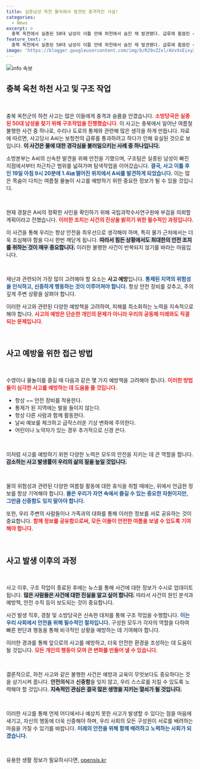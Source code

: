 ```yaml
---
title: 실종남성 옥천 물속에서 발견된 충격적인 사실!
categories:
  - News
excerpt: >
  충북 옥천에서 실종된 50대 남성이 이틀 만에 하천에서 숨진 채 발견됐다. 급류에 휩쓸린 사고의 전말과 경찰 조사 결과는 과연 어떻게 밝혀질까? 클릭해 궁금증을 풀어보세요!
feature_text: >
  충북 옥천에서 실종된 50대 남성이 이틀 만에 하천에서 숨진 채 발견됐다. 급류에 휩쓸린 사고의 전말과 경찰 조사 결과는 과연 어떻게 밝혀질까? 클릭해 궁금증을 풀어보세요!
image: 'https://blogger.googleusercontent.com/img/b/R29vZ2xl/AVvXsEixyZcFfHzMRdzZMjFBmAUKJYCLCGyLL1o632UiGVXcaFdKo_bkvkuCioo0uUKlGfBVcT3P84aROyZIXSBEx3Aw5nCQ3pTgDom1WDC4m8eifvWiAmWEEVb4x6G_l8C0QH225ldMjyaFvpxGEBGNO37VmDTDMHGhJPq73UglMfDca1-0aw/s1600/blogspot.png'
---
```


<p><img src="https://blogger.googleusercontent.com/img/b/R29vZ2xl/AVvXsEixyZcFfHzMRdzZMjFBmAUKJYCLCGyLL1o632UiGVXcaFdKo_bkvkuCioo0uUKlGfBVcT3P84aROyZIXSBEx3Aw5nCQ3pTgDom1WDC4m8eifvWiAmWEEVb4x6G_l8C0QH225ldMjyaFvpxGEBGNO37VmDTDMHGhJPq73UglMfDca1-0aw/s1600/blogspot.png" alt="info 속보" /></p>

<h2 data-ke-size="size26">충북 옥천 하천 사고 및 구조 작업</h2>

<p data-ke-size="size16">&nbsp;</p>

<p>충북 옥천군의 하천 사고는 많은 이들에게 충격과 슬픔을 안겼습니다. <b><span style="color: #ee2323;">소방당국은 실종된 50대 남성을 찾기 위해 구조작업을 진행했습니다.</span></b> 이 사고는 충북에서 일어난 여름철 불행한 사건 중 하나로, 수리나 도로의 통제와 관련해 많은 생각을 하게 만듭니다. 자료에 따르면, 사고당시 A씨는 보청천의 급류를 통과하려고 하다가 인해 유실된 것으로 보입니다. <b><span style="background-color: #21538527;">이 사건은 물에 대한 경각심을 불러일으키는 사례 중 하나입니다.</span></b> </p>

<p>소방본부는 A씨의 신속한 발견을 위해 만전을 기했으며, 구조팀은 실종된 남성이 빠진 지점에서부터 차근차근 범위를 넓혀가며 탐색작업을 이어갔습니다. <b><span style="color: #1a5490;">결국, 사고 이틀 후인 19일 아침 9시 20분에 1.4㎞ 떨어진 위치에서 A씨를 발견하게 되었습니다.</span></b> 이는 많은 목숨이 다치는 여름철 물놀이 사고를 예방하기 위한 중요한 정보가 될 수 있을 것입니다.</p>

<p data-ke-size="size16">&nbsp;</p>

<p>현재 경찰은 A씨의 정확한 사인을 확인하기 위해 국립과학수사연구원에 부검을 의뢰할 계획이라고 전했습니다. <b><span style="color: #ee2323;">이러한 조치는 사건의 진상을 밝히기 위한 필수적인 과정입니다.</span></b> </p>

<p>이 사건을 통해 우리는 항상 안전을 최우선으로 생각해야 하며, 특히 물가 근처에서는 더욱 조심해야 함을 다시 한번 깨닫게 됩니다. <b><span style="background-color: #21538527;">따라서 힘든 상황에서도 최대한의 안전 조치를 취하는 것이 매우 중요합니다.</span></b>  이러한 불행한 사건이 반복되지 않기를 바라는 마음입니다.</p>

<p data-ke-size="size16">&nbsp;</p>

<p>재난과 관련되어 가장 많이 고려해야 할 요소는 <b>사고 예방</b>입니다. <b><span style="color: #1a5490;">통제된 지역의 위험성을 인식하고, 신중하게 행동하는 것이 이루어져야 합니다.</span></b> 항상 안전 장비를 갖추고, 주의 깊게 주변 상황을 살펴야 합니다. </p>

<p>이러한 사고와 관련된 다양한 예방책을 고려하여, 피해를 최소화하는 노력을 지속적으로 해야 합니다. <b><span style="color: #ee2323;">사고의 예방은 단순한 개인의 문제가 아니라 우리의 공동체 미래와도 직결되는 문제입니다.</span></b> </p>

<p data-ke-size="size16">&nbsp;</p> 

<h2 data-ke-size="size26">사고 예방을 위한 접근 방법</h2>

<p data-ke-size="size16">&nbsp;</p>

<p>수영이나 물놀이를 즐길 때 다음과 같은 몇 가지 예방책을 고려해야 합니다.  <b><span style="color: #ee2323;">이러한 방법들이 심각한 사고를 예방하는 데 도움을 줄 것입니다.</span></b> </p>

<ul>
    <li>항상 ~~ 안전 장비를 착용한다.</li>
    <li>통제가 된 지역에는 발을 들이지 않는다.</li>
    <li>항상 다른 사람과 함께 활동한다.</li>
    <li>날씨 예보를 체크하고 급작스러운 기상 변화에 주의한다.</li>
    <li>어린이나 노약자가 있는 경우 추가적으로 신경 쓴다.</li>
</ul>

<p data-ke-size="size16">&nbsp;</p>

<p>이처럼 사고를 예방하기 위한 다양한 노력은 모두의 안전을 지키는 데 큰 역할을 합니다. <b><span style="background-color: #21538527;">감소하는 사고 발생률이 우리의 삶의 질을 높일 것입니다.</span></b> </p>

<p data-ke-size="size16">&nbsp;</p>

<p>물의 위험성과 관련된 다양한 여름철 활동에 대한 휴식을 취할 때에는, 위에서 언급한 정보를 항상 기억해야 합니다. <b><span style="color: #1a5490;">물은 우리가 자연 속에서 즐길 수 있는 중요한 자원이지만, 그만큼 신중함도 잊지 말아야 합니다.</span></b> </p>

<p>또한, 우리 주변의 사람들이나 가족과의 대화를 통해 이러한 정보를 서로 공유하는 것이 중요합니다. <b><span style="color: #ee2323;">함께 정보를 공유함으로써, 모든 이들이 안전한 여름을 보낼 수 있도록 기여해야 합니다.</span></b> </p>

<p data-ke-size="size16">&nbsp;</p>

<h2 data-ke-size="size26">사고 발생 이후의 과정</h2>

<p data-ke-size="size16">&nbsp;</p>

<p>사고 이후, 구조 작업이 종료된 후에는 뉴스를 통해 사건에 대한 정보가 수시로 업데이트됩니다. <b><span style="background-color: #21538527;">많은 사람들은 사건에 대한 진실을 알고 싶어 합니다.</span></b> 따라서 사건의 원인 분석과 예방책, 안전 수칙 등이 보도되는 것이 중요합니다. </p>

<p>사건 발생 직후, 경찰 및 소방당국은 신속한 대처를 통해 구조 작업을 수행합니다. <b><span style="color: #1a5490;">이는 우리 사회에서 안전을 위해 필수적인 절차입니다.</span></b> 구성원 모두가 각자의 역할을 다하여 빠른 판단과 행동을 통해 비극적인 상황을 예방하는 데 기여해야 합니다. </p>

<p>이러한 경과를 통해 앞으로의 사고를 예방하고, 더욱 안전한 환경을 조성하는 데 도움이 될 것입니다. <b><span style="color: #ee2323;">모든 개인의 행동이 모여 큰 변화를 만들어 낼 수 있습니다.</span></b> </p>

<p data-ke-size="size16">&nbsp;</p>

<p>결론적으로, 하천 사고와 같은 불행한 사건은 예방과 교육이 무엇보다도 중요하다는 것을 상기시켜 줍니다. <b>안전의식</b>과 <b>신중함</b>을 잊지 않고, 우리 스스로를 지킬 수 있도록 노력해야 할 것입니다. <b><span style="background-color: #21538527;">지속적인 관심은 결국 많은 생명을 지키는 열쇠가 될 것입니다.</span></b> </p>

<p data-ke-size="size16">&nbsp;</p>

<p>이러한 사고를 통해 언제 어디에서나 예상치 못한 사고가 발생할 수 있다는 점을 마음에 새기고, 자신의 행동에 더욱 신중해야 하며, 우리 사회의 모든 구성원이 서로를 배려하는 마음을 가질 수 있기를 바랍니다. <b><span style="color: #1a5490;">미래의 안전을 위해 함께 배려하고 노력하는 사회가 되겠습니다.</span></b></p>

<p data-ke-size="size16">&nbsp;</p>
유용한 생활 정보가 필요하시다면, <a href="https://opensis.kr" rel="dofollow">opensis.kr</a>


